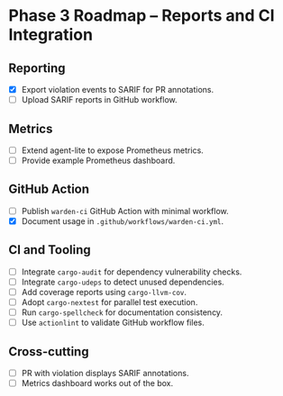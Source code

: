# Phase 3 Roadmap – Reports and CI Integration

## Reporting
- [x] Export violation events to SARIF for PR annotations.
- [ ] Upload SARIF reports in GitHub workflow.

## Metrics
- [ ] Extend agent-lite to expose Prometheus metrics.
- [ ] Provide example Prometheus dashboard.

## GitHub Action
- [ ] Publish `warden-ci` GitHub Action with minimal workflow.
- [x] Document usage in `.github/workflows/warden-ci.yml`.

## CI and Tooling
- [ ] Integrate `cargo-audit` for dependency vulnerability checks.
- [ ] Integrate `cargo-udeps` to detect unused dependencies.
- [ ] Add coverage reports using `cargo-llvm-cov`.
- [ ] Adopt `cargo-nextest` for parallel test execution.
- [ ] Run `cargo-spellcheck` for documentation consistency.
- [ ] Use `actionlint` to validate GitHub workflow files.

## Cross-cutting
- [ ] PR with violation displays SARIF annotations.
- [ ] Metrics dashboard works out of the box.
